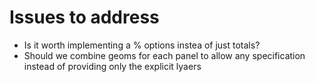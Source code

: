 # Issues to address

- Is it worth implementing a % options instea of just totals?
- Should we combine geoms for each panel to allow any specification instead of 
  providing only the explicit lyaers
